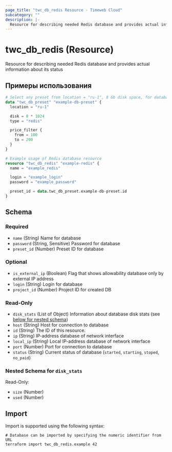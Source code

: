 ```yaml
---
page_title: "twc_db_redis Resource - Timeweb Cloud"
subcategory: ""
description: |-
  Resource for describing needed Redis database and provides actual information about its status
---
```


# twc_db_redis (Resource)

Resource for describing needed Redis database and provides actual information about its status

## Примеры использования

```terraform
# Select any preset from location = "ru-1", 8 Gb disk space, for database type `redis`, with price between 100 and 200 RUB
data "twc_db_preset" "example-db-preset" {
  location = "ru-1"

  disk = 8 * 1024
  type = "redis"

  price_filter {
    from = 100
    to = 200
  }
}

# Example usage of Redis database resource
resource "twc_db_redis" "example-redis" {
  name = "example_redis"

  login = "example_login"
  password = "example_password"

  preset_id = data.twc_db_preset.example-db-preset.id
}
```
<!-- schema generated by tfplugindocs -->
## Schema

### Required

- `name` (String) Name for database
- `password` (String, Sensitive) Password for database
- `preset_id` (Number) Preset ID for database

### Optional

- `is_external_ip` (Boolean) Flag that shows allowability database only by external IP address
- `login` (String) Login for database
- `project_id` (Number) Project ID for created DB

### Read-Only

- `disk_stats` (List of Object) Information about database disk stats (see [below for nested schema](#nestedatt--disk_stats))
- `host` (String) Host for connection to database
- `id` (String) The ID of this resource.
- `ip` (String) IP-address database of network interface
- `local_ip` (String) Local IP-address database of network interface
- `port` (Number) Port for connection to database
- `status` (String) Current status of database (`started`, `starting`, `stoped`, `no_paid`)

<a id="nestedatt--disk_stats"></a>
### Nested Schema for `disk_stats`

Read-Only:

- `size` (Number)
- `used` (Number)

## Import

Import is supported using the following syntax:

```shell
# Database can be imported by specifying the numeric identifier from URL
terraform import twc_db_redis.example 42
```
